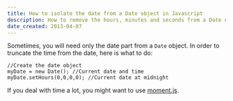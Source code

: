 ```yaml
---
title: How to isolate the date from a Date object in Javascript
description: How to remove the hours, minutes and seconds from a Date object, and get just the date part.
date_created: 2013-04-07
---
```


Sometimes, you will need only the date part from a `Date` object. In order to truncate the time from the date, here is what to do:

```
//Create the date object
myDate = new Date(); //Current date and time
myDate.setHours(0,0,0,0); //Current date at midnight
```

If you deal with time a lot, you might want to use [moment.js](https://momentjs.com/).

